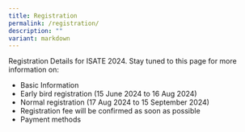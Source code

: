 ```yaml
---
title: Registration
permalink: /registration/
description: ""
variant: markdown
---
```

Registration Details for ISATE 2024. 
Stay tuned to this page for more information on:

- Basic Information
- Early bird registration (15 June 2024 to 16 Aug 2024)
- Normal registration (17 Aug 2024 to 15 September 2024)
- Registration fee will be confirmed as soon as possible
- Payment methods